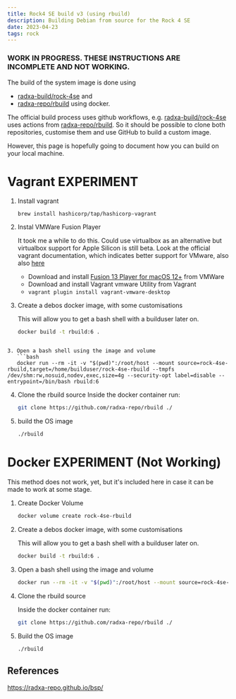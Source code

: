 ```yaml
---
title: Rock4 SE build v3 (using rbuild)
description: Building Debian from source for the Rock 4 SE
date: 2023-04-23
tags: rock
---
```


### WORK IN PROGRESS. THESE INSTRUCTIONS ARE INCOMPLETE AND NOT WORKING.

The build of the system image is done using 
* [radxa-build/rock-4se](https://github.com/radxa-build/rock-4se/blob/main/.github/workflows/build.yml) and
* [radxa-repo/rbuild](https://github.com/radxa-repo/rbuild) using docker.

The official build process uses github workflows, e.g. [radxa-build/rock-4se](https://github.com/radxa-build/rock-4se/blob/main/.github/workflows/build.yml) uses actions from [radxa-repo/rbuild](https://github.com/radxa-repo/rbuild). So it should be possible to clone both repositories, customise them and use GitHub to build a custom image.

However, this page is hopefully going to document how you can build on your local machine.


Vagrant EXPERIMENT 
==================


1. Install vagrant

   ```
   brew install hashicorp/tap/hashicorp-vagrant
   ```

2. Instal VMWare Fusion Player

   It took me a while to do this. Could use virtualbox as an alternative but virtualbox support for Apple Silicon is still beta. Look at the official vagrant documentation, which indicates better support for VMware, also also [here](https://medium.com/geekculture/setting-up-vagrant-2-3-0-for-virtual-machine-management-in-mac-apple-m1-pro-9dc4ec9036db)

   * Download and install [Fusion 13 Player for macOS 12+](https://www.vmware.com/uk/products/fusion/fusion-evaluation.html) from VMWare
   * Download and install Vagrant vmware Utility from Vagrant
   * ```vagrant plugin install vagrant-vmware-desktop```


2. Create a debos docker image, with some customisations

   This will allow you to get a bash shell with a builduser later on.


   ```bash
   docker build -t rbuild:6 .
```

3. Open a bash shell using the image and volume
   ```bash
   docker run --rm -it -v "$(pwd)":/root/host --mount source=rock-4se-rbuild,target=/home/builduser/rock-4se-rbuild --tmpfs /dev/shm:rw,nosuid,nodev,exec,size=4g --security-opt label=disable --entrypoint=/bin/bash rbuild:6
```

4. Clone the rbuild source
   Inside the docker container run:
   ```bash
   git clone https://github.com/radxa-repo/rbuild ./
   ```

5. build the OS image
   ```bash
   ./rbuild
   ```



Docker EXPERIMENT (Not Working)
===============================

This method does not work, yet, but it's included here in case it can be made to work at some stage. 


1. Create Docker Volume

   ```bash
   docker volume create rock-4se-rbuild
   ```

2. Create a debos docker image, with some customisations

   This will allow you to get a bash shell with a builduser later on.

   ```bash
   docker build -t rbuild:6 .
   ```

3. Open a bash shell using the image and volume

   ```bash
   docker run --rm -it -v "$(pwd)":/root/host --mount source=rock-4se-rbuild,target=/home/builduser/rock-4se-rbuild --tmpfs /dev/shm:rw,nosuid,nodev,exec,size=4g --security-opt label=disable --entrypoint=/bin/bash rbuild:6
   ```
   
4. Clone the rbuild source

   Inside the docker container run:
   ```bash
   git clone https://github.com/radxa-repo/rbuild ./
   ```

5. Build the OS image
 
   ```bash
   ./rbuild
   ```



References
----------

https://radxa-repo.github.io/bsp/